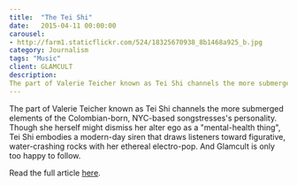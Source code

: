 ```yaml
---
title:  "The Tei Shi"
date:   2015-04-11 00:00:00
carousel:
- http://farm1.staticflickr.com/524/18325670938_8b1468a925_b.jpg
category: Journalism
tags: "Music"
client: GLAMCULT
description: 
The part of Valerie Teicher known as Tei Shi channels the more submerged elements of the Colombian-born, NYC-based songstresses's personality. Though she herself might dismiss her alter ego ...
---
```

The part of Valerie Teicher known as Tei Shi channels the more submerged elements of the Colombian-born, NYC-based songstresses's personality. Though she herself might dismiss her alter ego as a "mental-health thing", Tei Shi embodies a modern-day siren that draws listeners toward figurative, water-crashing rocks with her ethereal electro-pop. And Glamcult is only too happy to follow.

Read the full article [here](http://issuu.com/glamcult/docs/gc_digitaal_page/29?e=0/12206257).

